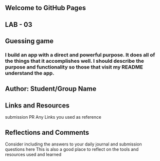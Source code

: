 ## Welcome to GitHub Pages

## LAB - 03

## Guessing game

### I build an app with a direct and powerful purpose. It does all of the things that it accomplishes well. I should describe the purpose and functionality so those that visit my README understand the app.



## Author: Student/Group Name


## Links and Resources
submission PR
Any Links you used as reference


## Reflections and Comments
Consider including the answers to your daily journal and submission questions here
This is also a good place to reflect on the tools and resources used and learned